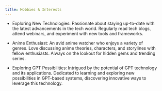 ```yaml
---
title: Hobbies & Interests
---
```


- Exploring New Technologies: Passionate about staying up-to-date with the latest advancements in the tech world. Regularly read tech blogs, attend webinars, and experiment with new tools and frameworks.

- Anime Enthusiast: An avid anime watcher who enjoys a variety of genres. Love discussing anime theories, characters, and storylines with fellow enthusiasts. Always on the lookout for hidden gems and trending series.

- Exploring GPT Possibilities: Intrigued by the potential of GPT technology and its applications. Dedicated to learning and exploring new possibilities in GPT-based systems, discovering innovative ways to leverage this technology.
